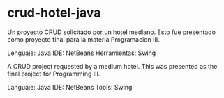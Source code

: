 # crud-hotel-java
Un proyecto CRUD solicitado por un hotel mediano.
Esto fue presentado como proyecto final para la materia Programacion III.

Lenguaje: Java
IDE: NetBeans
Herramientas: Swing

A CRUD project requested by a medium hotel.
This was presented as the final project for Programming III.

Languaje: Java
IDE: NetBeans
Tools: Swing
